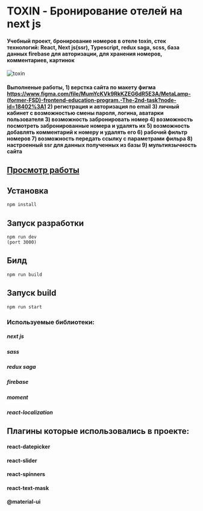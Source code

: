 
# TOXIN - Бронирование отелей на next js

#### Учебный проект, бронирование номеров в отеле toxin, стек технологий: React, Next js(ssr), Typescript, redux saga, scss, база данных firebase для авторизации, для хранения номеров, комментариев, картинок

![toxin](https://i.imgur.com/Ebr8oZ6.png)

#### Выполненые работы, 1) верстка сайта по макету фигма https://www.figma.com/file/MumYcKVk9RkKZEG6dR5E3A/MetaLamp-(former-FSD)-frontend-education-program.-The-2nd-task?node-id=18402%3A1 2) регистрация и авторизация по email 3) личный кабинет с возможностью смены пароля, логина, аватарки пользователя 3) возможность забронировать номер 4) возможность посмотреть забронированные номера и удалять их 5) возможность добавлять комментарий к номеру и удалять его 6) рабочий фильтр номеров 7) возможность передать ссылку с параметрами фильра 8) настроенный ssr для данных полученных из базы 9) мультиязычность сайта


## [Просмотр работы](https://next-js-toxin-r4m032r8t-igorpichnenko.vercel.app/)
## Установка
```
npm install
```
## Запуск разработки
```
npm run dev
(port 3000)
```
## Билд 
```
npm run build
```
## Запуск build
```
npm run start
```

### Используемые библиотеки:

##### next js
##### sass
##### redux saga
##### firebase
##### moment
##### react-localization


## Плагины которые использовались в проекте:

#### react-datepicker
#### react-slider
#### react-spinners
#### react-text-mask
#### @material-ui
